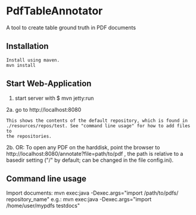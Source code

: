 PdfTableAnnotator
=================

A tool to create table ground truth in PDF documents

Installation 
-------------
    Install using maven.
    mvn install
    

Start Web-Application
---------------------

1. start server with
    $ mvn jetty:run

2a. go to 
    http://localhost:8080
     
    This shows the contents of the default repository, which is found in 
    ./resources/repos/test. See "command line usage" for how to add files to
    the repositories. 

2b. OR: To open any PDF on the harddisk, point the browser to 
    http://localhost:8080/annotate?file=path/to/pdf , the path is relative
    to a basedir setting ("/" by default; can be changed in the
    file config.ini).


Command line usage
---------------------
   
Import documents:
    mvn exec:java -Dexec.args="import /path/to/pdfs/ repository_name"
    e.g.:
        mvn exec:java -Dexec.args="import /home/user/mypdfs testdocs"
        
        
        
